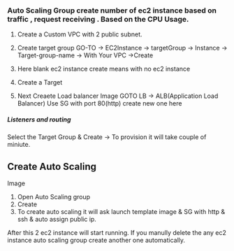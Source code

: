 ### Auto Scaling Group create number of ec2 instance based on traffic , request receiving . Based on the CPU Usage.

1. Create a Custom VPC with 2 public subnet.
2. Create target group 
GO-TO -> EC2Instance -> targetGroup -> Instance -> Target-group-name -> With Your VPC ->Create
3. Here blank ec2 instance create means with no ec2 instance 
4. Create a Target

5. Next Creaete Load balancer
Image
GOTO LB -> ALB(Application Load Balancer)
Use SG with port 80(http) create new one here

##### Listeners and routing 
Select the Target Group & Create
-> To provision it will take couple of miniute.


## Create Auto Scaling 
Image

1. Open Auto Scaling group
2. Create
3. To create auto scaling it will ask launch template
image & SG with http & ssh & auto assign public ip.


After this 2  ec2 instance will start running. If you manully delete the any ec2 instance auto scaling group create another one automatically.
